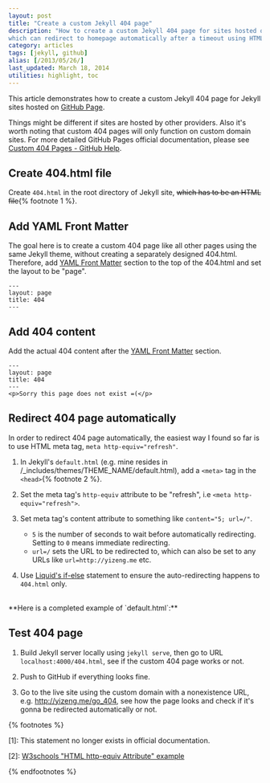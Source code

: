 ```yaml
---
layout: post
title: "Create a custom Jekyll 404 page"
description: "How to create a custom Jekyll 404 page for sites hosted on GitHub Pages,
which can redirect to homepage automatically after a timeout using HTML meta tag."
category: articles
tags: [jekyll, github]
alias: [/2013/05/26/]
last_updated: March 18, 2014
utilities: highlight, toc
---
```

This article demonstrates how to create a custom Jekyll 404 page
for Jekyll sites hosted on [GitHub Page][GitHub Page].

Things might be different if sites are hosted by other providers.
Also it's worth noting that custom 404 pages will only function on custom domain sites.
For more detailed GitHub Pages official documentation,
please see [Custom 404 Pages - GitHub Help][Custom 404 Pages - GitHub Help].

<div id="toc"></div>

## <a id="create-404-file"></a>Create 404.html file
Create `404.html` in the root directory of Jekyll site,
<del>which has to be an HTML file</del>{% footnote 1 %}.

## <a id="add-front-matter"></a>Add YAML Front Matter
The goal here is to create a custom 404 page like all other pages
using the same Jekyll theme, without creating a separately designed 404.html.
Therefore, add [YAML Front Matter][YAML Front Matter] section to the top of the 404.html and set the layout to be "page".

	---
	layout: page
	title: 404
	---

## <a id="add-404-content"></a>Add 404 content
Add the actual 404 content after the [YAML Front Matter][YAML Front Matter] section.

	---
	layout: page
	title: 404
	---
	<p>Sorry this page does not exist =(</p>

## <a id="redirect-page"></a>Redirect 404 page automatically
In order to redirect 404 page automatically, the easiest way I found so far
is to use HTML meta tag, `meta http-equiv="refresh"`.

1. In Jekyll's `default.html` (e.g. mine resides in /_includes/themes/THEME_NAME/default.html),
add a `<meta>` tag in the `<head>`{% footnote 2 %}.

2. Set the meta tag's `http-equiv` attribute to be "refresh", i.e `<meta http-equiv="refresh">`.

3. Set meta tag's content attribute to something like `content="5; url=/"`.
	- `5` is the number of seconds to wait before automatically redirecting. Setting to `0` means immediate redirecting.
	- `url=/` sets the URL to be redirected to, which can also be set to any URLs like `url=http://yizeng.me` etc.

4. Use [Liquid's if-else][Liquid's if-else] statement to ensure
the auto-redirecting happens to `404.html` only.
<script src="https://gist.github.com/yizeng/a4f26459bc8795476ed4.js"></script>

<br />
**Here is a completed example of `default.html`:**
<script src="https://gist.github.com/yizeng/5428d29c3d5af224475b.js"></script>

## <a id="test-404-page"></a>Test 404 page

1. Build Jekyll server locally using `jekyll serve`,
then go to URL `localhost:4000/404.html`,
see if the custom 404 page works or not.

2. Push to GitHub if everything looks fine.

3. Go to the live site using the custom domain with a nonexistence URL,
e.g. http://yizeng.me/go_404,
see how the page looks and check if it's gonna be redirected automatically or not.

[GitHub Page]: http://pages.github.com/
[Custom 404 Pages - GitHub Help]: https://help.github.com/articles/custom-404-pages
[YAML Front Matter]: http://jekyllrb.com/docs/frontmatter/
[Liquid's if-else]: http://wiki.shopify.com/Liquid#If_.2F_Else_.2F_Unless

{% footnotes %}
<p id="footnote-1">
    [1]: This statement no longer exists in official documentation.
</p>
<p id="footnote-2">
    [2]: <a href="http://www.w3schools.com/tags/att_meta_http_equiv.asp">W3schools "HTML <meta> http-equiv Attribute" example</a>
</p>
{% endfootnotes %}